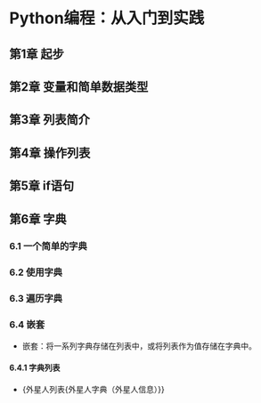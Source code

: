 # Python编程：从入门到实践
## 第1章 起步
## 第2章 变量和简单数据类型
## 第3章 列表简介
## 第4章 操作列表
## 第5章 if语句
## 第6章 字典
### 6.1 一个简单的字典
### 6.2 使用字典
### 6.3 遍历字典
### 6.4 嵌套
- 嵌套：将一系列字典存储在列表中，或将列表作为值存储在字典中。
#### 6.4.1 字典列表
- {外星人列表{外星人字典（外星人信息）}}